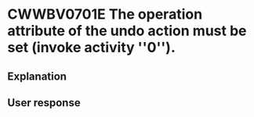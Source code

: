 # CWWBV0701E The operation attribute of the undo action must be set (invoke activity ''0'').

## Explanation

## User response